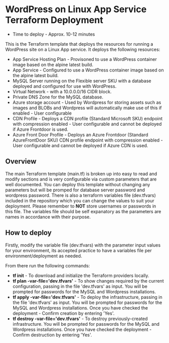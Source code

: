 # WordPress on Linux App Service Terraform Deployment

* Time to deploy - Approx. 10-12 minutes

This is the Terraform template that deploys the resources for running a WordPress site on a Linux App service.
It deploys the following resources:
* App Service Hosting Plan - Provisoned to use a WordPress container image based on the alpine latest build.
* App Service - Configured to use a WordPress container image based on the alpine latest build.
* MySQL Server running on the Flexible server SKU with a database deployed and configured for use with WordPress.
* Virtual Network - with a 10.0.0.0/16 CIDR block.
* Private DNS Zone for the MySQL database.
* Azure storage account - Used by Wordpress for storing assets such as images and BLOBs and Wordpress will automatically make use of this if enabled - User configurable
* CDN Profile - Deploys a CDN profile (Standard Microsoft SKU) endpoint with compression enabled - User configurable and cannot be deployed if Azure Frontdoor is used.
* Azure Front Door Profile - Deploys an Azure Frontdoor (Standard AzureFrontDoor SKU) CDN profile endpoint with compression enabled - User configurable and cannot be deployed if Azure CDN is used.


## Overview
The main Terraform template (main.tf) is broken up into easy to read and modify sections and is very configurable via custom parameters that are well documented. You can deploy this template without changing any parameters but will be promped for database server password and wordpress password.
There is also a terraform variables file (dev.tfvars) included in the repository which you can change the values to suit your deployment. Please remember to **NOT** store usernames or passwords in this file. The variables file should be self expanatory as the parameters are names in accordance with their purpose.

## How to deploy
Firstly, modify the variable file (dev.tfvars) with the parameter input values for your environment, its accepted practice to have a variables file per environment/deployment as needed.

From there run the following commands:

* **tf init** - To download and initialize the Terraform providers locally.
* **tf plan -var-file='dev.tfvars'** - To show changes required by the current configuration, passing in the file 'dev.tfvars' as input. You will be prompted for passwords for the MySQL and Wordpress installations.
* **tf apply -var-file='dev.tfvars'** - To deploy the infrastructure, passing in the file 'dev.tfvars' as input. You will be prompted for passwords for the MySQL and Wordpress installations. Once you have checked the deployment - Confirm creation by entering 'Yes'.
* **tf destroy -var-file='dev.tfvars'** - To destroy previously-created infrastructure. You will be prompted for passwords for the MySQL and Wordpress installations. Once you have checked the deployment - Confirm destruction by entering 'Yes'.
